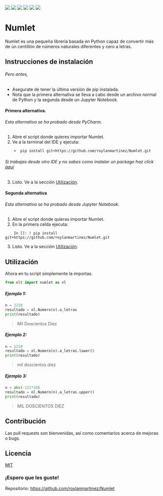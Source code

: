 
<a href="LICENSE">
    <img src="https://img.shields.io/badge/license-MIT-brightgreen" /></a>
<a href="setup.py">
    <img src="https://img.shields.io/badge/version-1.1.2-informational" /></a>
<a href="https://github.com/roylanmartinez/Numlet/commits/master">
    <img src="https://img.shields.io/github/commit-activity/m/roylanmartinez/Numlet" /></a>
<a href="https://github.com/roylanmartinez/Numlet/network/members">
    <img src="https://img.shields.io/github/forks/roylanmartinez/Numlet?label=Fork&style=social" /></a>
<a href="https://github.com/roylanmartinez/Numlet/stargazers">
    <img src="https://img.shields.io/github/stars/roylanmartinez/Numlet?style=social" /></a>
<a href="https://github.com/roylanmartinez?tab=followers">
    <img src="https://img.shields.io/github/followers/roylanmartinez?label=Follow&style=social" /></a>

# Numlet

Numlet es una pequeña librería basada en Python capaz de convertir más de ún centillón de números naturales diferentes y cero a letras.

## Instrucciones de instalación 
###### Pero antes,
 - Asegurate de tener la última versión de pip instalada.
 - Nota que la primera alternativa se lleva a cabo desde un archivo normal de Python y la segunda desde un Jupyter Notebook.
#### Primera alternativa.
###### Esta alternativa se ha probado desde PyCharm.
1. Abre el script donde quieres importar Numlet.
2. Ve a la terminal del IDE y ejecuta:
```
    >  pip install git+https://github.com/roylanmartinez/Numlet.git
```
###### Si trabajas desde otro IDE y no sabes como instalar un package haz clíck [aquí](https://packaging.python.org/tutorials/installing-packages/)

3. Listo. Ve a la sección [Utilización](#utilización). 

#### Segunda alternativa
###### Esta alternativa se ha probado desde Jupyter Notebook.
1. Abre el script donde quieras importar Numlet.
2. En la primera celda ejecuta:
```
    In []: ! pip install git+https://github.com/roylanmartinez/Numlet.git
```
3. Listo. Ve a la sección [Utilización](#utilización). 
## Utilización 
Ahora en tu script simplemente la importas.
```python
from nlt import numlet as nl
```

##### Ejemplo 1:
```python
n = 1210
resultado = nl.Numero(n).a_letras
print(resultado)
```
> Mil Doscientos Diez
##### Ejemplo 2:
```python
n = 1210
resultado = nl.Numero(n).a_letras.lower()
print(resultado)
```
 > mil doscientos diez
##### Ejemplo 3:
```python
n = abs(-121*10)
resultado = nl.Numero(n).a_letras.upper()
print(resultado)
```
> MIL DOSCIENTOS DIEZ
## Contribución
Las pull requests son bienvenidas, así como comentarios acerca de mejoras o bugs. 

## Licencia
[MIT](LICENSE)

   ### ¡Espero que les guste! 
   Repositorio: https://github.com/roylanmartinez/Numlet
